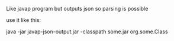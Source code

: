 Like javap program but outputs json so parsing is possible

use it like this:

java -jar javap-json-output.jar -classpath some.jar org.some.Class


